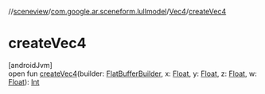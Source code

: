 //[sceneview](../../../index.md)/[com.google.ar.sceneform.lullmodel](../index.md)/[Vec4](index.md)/[createVec4](create-vec4.md)

# createVec4

[androidJvm]\
open fun [createVec4](create-vec4.md)(builder: [FlatBufferBuilder](../../com.google.flatbuffers/-flat-buffer-builder/index.md), x: [Float](https://kotlinlang.org/api/latest/jvm/stdlib/kotlin/-float/index.html), y: [Float](https://kotlinlang.org/api/latest/jvm/stdlib/kotlin/-float/index.html), z: [Float](https://kotlinlang.org/api/latest/jvm/stdlib/kotlin/-float/index.html), w: [Float](https://kotlinlang.org/api/latest/jvm/stdlib/kotlin/-float/index.html)): [Int](https://kotlinlang.org/api/latest/jvm/stdlib/kotlin/-int/index.html)
